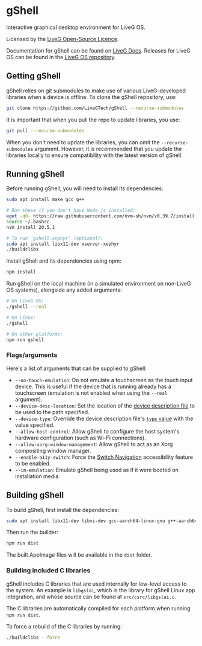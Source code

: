 # gShell
Interactive graphical desktop environment for LiveG OS.

Licensed by the [LiveG Open-Source Licence](LICENCE.md).

Documentation for gShell can be found on [LiveG Docs](https://docs.liveg.tech/?product=gshell&page=index.md). Releases for LiveG OS can be found in the [LiveG OS repository](https://github.com/LiveGTech/OS).

## Getting gShell
gShell relies on git submodules to make use of various LiveG-developed libraries when a device is offline. To clone the gShell repository, use:

```bash
git clone https://github.com/LiveGTech/gShell --recurse-submodules
```

It is important that when you pull the repo to update libraries, you use:

```bash
git pull --recurse-submodules
```

When you don't need to update the libraries, you can omit the `--recurse-submodules` argument. However, it is recommended that you update the libraries locally to ensure compatibility with the latest version of gShell.

## Running gShell
Before running gShell, you will need to install its dependencies:

```bash
sudo apt install make gcc g++

# Run these if you don't have Node.js installed:
wget -qO- https://raw.githubusercontent.com/nvm-sh/nvm/v0.39.7/install.sh | bash
source ~/.bashrc
nvm install 20.5.1

# To run `gshell-xephyr` (optional):
sudo apt install libx11-dev xserver-xephyr
./buildclibs
```

Install gShell and its dependencies using npm:

```bash
npm install
```

Run gShell on the local machine (in a simulated environment on non-LiveG OS systems), alongside any added arguments:

```bash
# On LiveG OS:
./gshell --real

# On Linux:
./gshell

# On other platforms:
npm run gshell
```

### Flags/arguments
Here's a list of arguments that can be supplied to gShell:

* `--no-touch-emulation`: Do not emulate a touchscreen as the touch input device. This is useful if the device that is running already has a touchscreen (emulation is not enabled when using the `--real` argument).
* `--device-desc-location`: Set the location of the [device description file](https://docs.liveg.tech/?product=gshell&page=device.md) to be used to the path specified.
* `--device-type`: Override the device description file's [`type` value](https://docs.liveg.tech/?product=gshell&page=device.md#type) with the value specified.
* `--allow-host-control`: Allow gShell to configure the host system's hardware configuration (such as Wi-Fi connections).
* `--allow-xorg-window-management`: Allow gShell to act as an Xorg compositing window manager.
* `--enable-a11y-switch`: Force the [Switch Navigation](https://docs.liveg.tech/?product=gshell&page=a11y.md) accessibility feature to be enabled.
* `--im-emulation`: Emulate gShell being used as if it were booted on installation media.

## Building gShell
To build gShell, first install the dependencies:

```bash
sudo apt install libx11-dev libxi-dev gcc-aarch64-linux-gnu g++-aarch64-linux-gnu gcc-arm-linux-gnueabihf g++-arm-linux-gnueabihf
```

Then run the builder:

```bash
npm run dist
```

The built AppImage files will be available in the `dist` folder.

### Building included C libraries
gShell includes C libraries that are used internally for low-level access to the system. An example is `libgslai`, which is the library for gShell Linux app integration, and whose source can be found at `src/csrc/libgslai.c`.

The C libraries are automatically compiled for each platform when running `npm run dist`.

To force a rebuild of the C libraries by running:

```bash
./buildclibs --force
```
